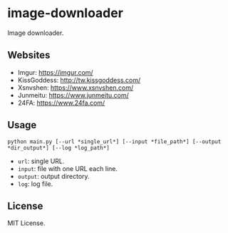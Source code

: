 # image-downloader
Image downloader.

## Websites
- Imgur: https://imgur.com/
- KissGoddess: http://tw.kissgoddess.com/
- Xsnvshen: https://www.xsnvshen.com/
- Junmeitu: https://www.junmeitu.com/
- 24FA: https://www.24fa.com/

## Usage
```
python main.py [--url *single_url*] [--input *file_path*] [--output *dir_output*] [--log *log_path*]
```
- `url`: single URL.
- `input`: file with one URL each line.
- `output`: output directory.
- `log`: log file.

## License
MIT License.